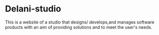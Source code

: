 # Delani-studio
This is a website of a studio that designs/ develops,and manages software products with an aim of providing solutions and to meet the user's needs.
